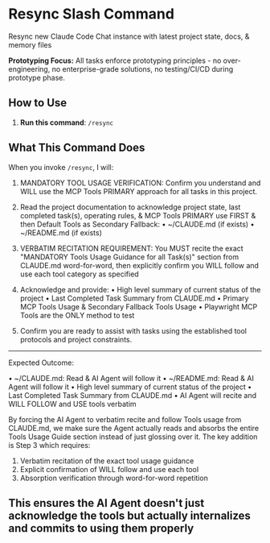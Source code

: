 # Resync Slash Command

Resync new Claude Code Chat instance with latest project state, docs, & memory files

**Prototyping Focus:** All tasks enforce prototyping principles - no over-engineering, no enterprise-grade solutions, no testing/CI/CD during prototype phase.

## How to Use

1. **Run this command**: `/resync`

## What This Command Does

When you invoke `/resync`, I will:

1. MANDATORY TOOL USAGE VERIFICATION: Confirm you understand and WILL use the MCP Tools PRIMARY approach for all tasks in this project.
2. Read the project documentation to acknowledge project state, last completed task(s), operating rules, & MCP Tools PRIMARY use FIRST & then Default Tools as
Secondary Fallback:
• ~/CLAUDE.md (if exists)
• ~/README.md (if exists)

3. VERBATIM RECITATION REQUIREMENT: You MUST recite the exact "MANDATORY Tools Usage Guidance for all Task(s)" section from CLAUDE.md word-for-word, then
explicitly confirm you WILL follow and use each tool category as specified

4. Acknowledge and provide:
• High level summary of current status of the project
• Last Completed Task Summary from CLAUDE.md
• Primary MCP Tools Usage & Secondary Fallback Tools Usage
• Playwright MCP Tools are the ONLY method to test

5. Confirm you are ready to assist with tasks using the established tool protocols and project constraints.

---

Expected Outcome:

• ~/CLAUDE.md: Read & AI Agent will follow it
• ~/README.md: Read & AI Agent will follow it
• High level summary of current status of the project
• Last Completed Task Summary from CLAUDE.md
• AI Agent will recite and WILL FOLLOW and USE tools verbatim

By forcing the AI Agent to verbatim recite and follow Tools usage from CLAUDE.md, we make sure the Agent actually reads and absorbs the entire Tools Usage
Guide section instead of just glossing over it.
The key addition is Step 3 which requires:

1. Verbatim recitation of the exact tool usage guidance
2. Explicit confirmation of WILL follow and use each tool
3. Absorption verification through word-for-word repetition

This ensures the AI Agent doesn't just acknowledge the tools but actually internalizes and commits to using them properly
---
